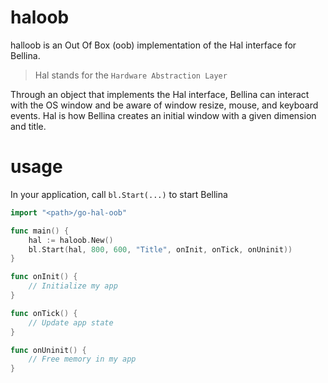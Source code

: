 # haloob
halloob is an Out Of Box (oob) implementation of the Hal interface for Bellina.

> Hal stands for the `Hardware Abstraction Layer`

Through an object that implements the Hal interface, Bellina can interact with the OS window and be aware of window resize, mouse, and keyboard events.
Hal is how Bellina creates an initial window with a given dimension and title.

# usage

In your application, call `bl.Start(...)` to start Bellina

```go
import "<path>/go-hal-oob"

func main() {
    hal := haloob.New()
    bl.Start(hal, 800, 600, "Title", onInit, onTick, onUninit))
}

func onInit() {
    // Initialize my app
}

func onTick() {
    // Update app state
}

func onUninit() {
    // Free memory in my app
}

```